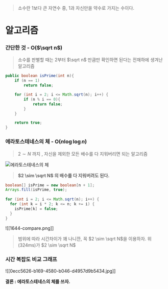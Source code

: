 > 소수란 1보다 큰 자연수 중, 1과 자신만을 약수로 가지는 수이다.

# 알고리즘
### 간단한 것 - O($\sqrt n$)
> 소수를 판별할 때는 2부터 $\sqrt n$ 만큼만 확인하면 된다는 전재하에 생겨난 알고리즘

```java
public boolean isPrime(int n){
	if (n == 1)
		return false;

	for (int i = 2; i <= Math.sqrt(n); i++) {
		if (n % i == 0){
			return false;
		}
	}

	return true;
}
```

### 에라토스테네스의 체 - O($n \log \log n$)
> $2 \sim N$ 까지 , 자신을 제외한 모든 배수를 다 지워버리면 되는 알고리즘

![에라토스테네스의 체](https://upload.wikimedia.org/wikipedia/commons/b/b9/Sieve_of_Eratosthenes_animation.gif)

> **$2 \sim \sqrt N$ 의 배수를 다 지워버려도 된다.**

```java
boolean[] isPrime = new boolean[n + 1];  
Arrays.fill(isPrime, true);  
  
for (int i = 2; i <= Math.sqrt(n); i++) {  
  for (int k = i * 2; k <= n; k += i) {  
    isPrime[k] = false;  
  }  
}
```


![[1644-compare.png]]
> 범위에 따라 시간차이가 꽤 나니깐, 꼭 $2 \sim \sqrt N$을 이용하자.
> 위(324ms)가 $2 \sim \sqrt N$

### 시간 복잡도 비교 그래프

![[0ecc5626-b169-4580-b046-d4957d9b5434.jpg]]

**결론 : 에라토스테네스의 체를 쓰자.**